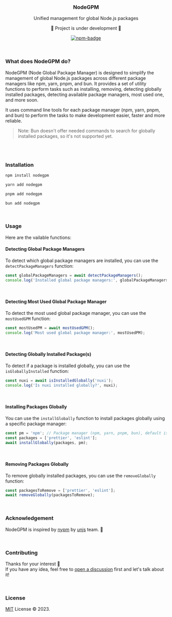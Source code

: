 <div align="center">
<h3>NodeGPM</h3>
 <span>Unified management for global Node.js packages</span>

<span>🚧 Project is under development 🚧 </span>

  <p align="center">
  <a target="_blank" href="https://www.npmjs.com/package/nodegpm" align="center">
    <img src="https://img.shields.io/npm/v/nodegpm?color=eee&label=NodeGPM&logo=npm" alt="npm-badge" />
    </a>
  </p>
</div>

<br>

### What does NodeGPM do?

NodeGPM (Node Global Package Manager) is designed to simplify the management of global Node.js packages across different package managers like npm, yarn, pnpm, and bun. It provides a set of utility functions to perform tasks such as installing, removing, detecting globally installed packages, detecting available package managers, most used one, and more soon.

It uses command line tools for each package manager (npm, yarn, pnpm, and bun) to perform the tasks to make development easier, faster and more reliable.

> Note: Bun doesn't offer needed commands to search for globally installed packages, so it's not supported yet.

<br>
<br>

### Installation

```sh
npm install nodegpm

yarn add nodegpm

pnpm add nodegpm

bun add nodegpm
```

<br>

### Usage

Here are the vailable functions:

#### Detecting Global Package Managers

To detect which global package managers are installed, you can use the `detectPackageManagers` function:

```ts
const globalPackageManagers = await detectPackageManagers();
console.log('Installed global package managers:', globalPackageManagers);
```

<br>

#### Detecting Most Used Global Package Manager

To detect the most used global package manager, you can use the `mostUsedGPM` function:

```ts
const mostUsedPM = await mostUsedGPM();
console.log('Most used global package manager:', mostUsedPM);
```

<br>

#### Detecting Globally Installed Package(s)

To detect if a package is installed globally, you can use the `isGloballyInstalled` function:

```ts
const nuxi = await isInstalledGlobally('nuxi');
console.log('Is nuxi installed globally?', nuxi);
```

<br>

#### Installing Packages Globally

You can use the `installGlobally` function to install packages globally using a specific package manager:

```ts
const pm = 'npm'; // Package manager (npm, yarn, pnpm, bun), default is most-used
const packages = ['prettier', 'eslint'];
await installGlobally(packages, pm);
```

<br>

#### Removing Packages Globally

To remove globally installed packages, you can use the `removeGlobally` function:

```ts
const packagesToRemove = ['prettier', 'eslint'];
await removeGlobally(packagesToRemove);
```

<br>

### Acknowledgement

NodeGPM is inspired by [nypm](https://github.com/unjs/nypm) by [unjs](https://github.com/unjs) team. 💚

<br>

### Contributing

Thanks for your interest 💚 <br>
If you have any idea, feel free to [open a discussion](https://github.com/adhamfarrag/nodegpm/discussions/new?category=ideas) first and let's talk about it!

<br>

### License

[MIT](https://github.com/adhamfarrag/nodegpm/blob/main/LICENSE) License © 2023.